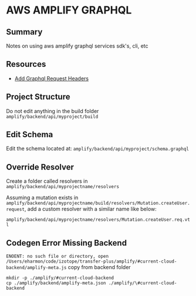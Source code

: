 # AWS AMPLIFY GRAPHQL

## Summary

Notes on using aws amplify graphql services sdk's, cli, etc

## Resources

- [Add Graphql Request Headers](https://github.com/awslabs/aws-mobile-appsync-sdk-js/issues/144)

## Project Structure

Do not edit anything in the build folder
`amplify/backend/api/myproject/build`

## Edit Schema

Edit the schema located at:
`amplify/backend/api/myproject/schema.graphql`

## Override Resolver

Create a folder called resolvers in `amplify/backend/api/myprojectname/resolvers`

Assuming a mutation exists in
`amplify/backend/api/myprojectname/build/resolvers/Mutation.createUser.request`,
add a custom resolver with a similar name like below:

`amplify/backend/api/myprojectname/resolvers/Mutation.createUser.req.vtl`

## Codegen Error Missing Backend

`ENOENT: no such file or directory, open /Users/eharmon/code/izotope/transfer-plus/amplify/#current-cloud-backend/amplify-meta.js`
copy from backend folder

```console
mkdir -p ./amplify/#current-cloud-backend
cp ./amplify/backend/amplify-meta.json ./amplify/\#current-cloud-backend
```
